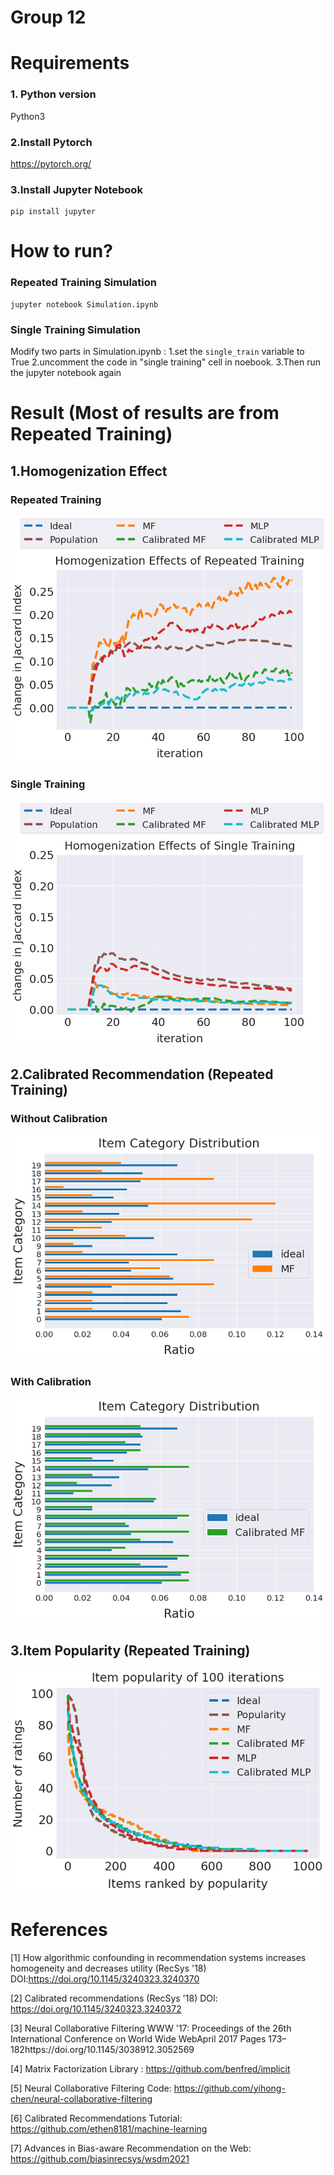 # Group 12 
# Requirements
### 1. Python version
Python3
### 2.Install Pytorch
https://pytorch.org/

### 3.Install Jupyter Notebook
```
pip install jupyter
```

# How to run?
### Repeated Training Simulation
```
jupyter notebook Simulation.ipynb
```

### Single Training Simulation
Modify two parts in Simulation.ipynb : 
1.set the ```single_train``` variable to True 
2.uncomment the code in "single training" cell in noebook.
3.Then run the jupyter notebook again

# Result (Most of results are from Repeated Training)


## 1.Homogenization Effect
### **Repeated Training**
![jaccm](./simulation_result/mul_0626_v2.png)
### **Single Training**
![jaccs](./simulation_result/sin_0626_v2.png)



## 2.Calibrated Recommendation (**Repeated Training**)
### Without Calibration
![itemdis1](./simulation_result/calib1_0626_v2.png)
### With Calibration
![itemdis2](./simulation_result/calib2_0626_v2.png)


## 3.Item Popularity (**Repeated Training**)
![popu](./simulation_result/popu_0626_v2.png)

# References
[1] How algorithmic confounding in recommendation systems increases homogeneity and decreases utility (RecSys '18) DOI:https://doi.org/10.1145/3240323.3240370

[2] Calibrated recommendations (RecSys '18) DOI: https://doi.org/10.1145/3240323.3240372

[3] Neural Collaborative Filtering WWW '17: Proceedings of the 26th International Conference on World Wide WebApril 2017 Pages 173–182https://doi.org/10.1145/3038912.3052569

[4] Matrix Factorization Library : https://github.com/benfred/implicit

[5] Neural Collaborative Filtering Code: https://github.com/yihong-chen/neural-collaborative-filtering

[6] Calibrated Recommendations Tutorial: https://github.com/ethen8181/machine-learning

[7] Advances in Bias-aware Recommendation on the Web: https://github.com/biasinrecsys/wsdm2021
